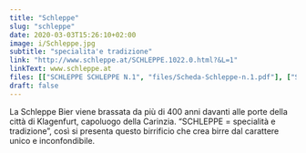 ```yaml
---
title: "Schleppe"
slug: "schleppe"
date: 2020-03-03T15:26:10+02:00
image: i/Schleppe.jpg
subtitle: "specialita'e tradizione"
link: "http://www.schleppe.at/SCHLEPPE.1022.0.html?&L=1"
linkText: www.schleppe.at
files: [["SCHLEPPE SCHLEPPE N.1", "files/Scheda-Schleppe-n.1.pdf"], ["SCHLEPPE Bockbier", "files/Scheda-Schleppe-Bockbier.pdf"]]
draft: false
---
```


La Schleppe Bier viene brassata da più di 400 anni davanti alle porte della città di Klagenfurt, capoluogo della Carinzia. “SCHLEPPE = specialità e tradizione”, così si presenta questo birrificio che crea birre dal carattere unico e inconfondibile.

